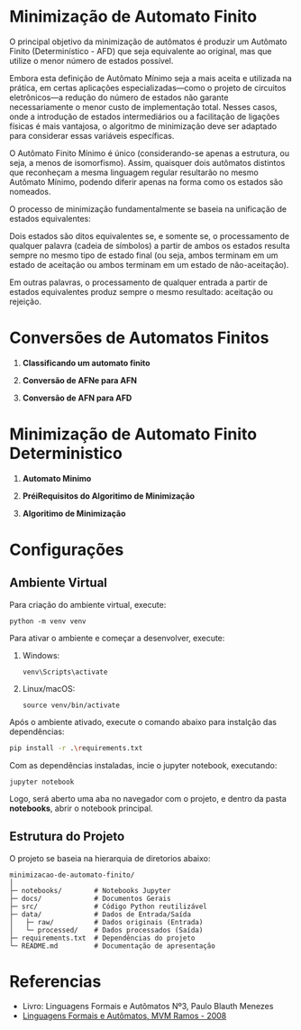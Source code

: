 # Minimização de Automato Finito

O principal objetivo da minimização de autômatos é produzir um Autômato Finito (Determinístico - AFD) que seja equivalente ao original, mas que utilize o menor número de estados possível.

Embora esta definição de Autômato Mínimo seja a mais aceita e utilizada na prática, em certas aplicações especializadas—como o projeto de circuitos eletrônicos—a redução do número de estados não garante necessariamente o menor custo de implementação total. Nesses casos, onde a introdução de estados intermediários ou a facilitação de ligações físicas é mais vantajosa, o algoritmo de minimização deve ser adaptado para considerar essas variáveis específicas.

O Autômato Finito Mínimo é único (considerando-se apenas a estrutura, ou seja, a menos de isomorfismo). Assim, quaisquer dois autômatos distintos que reconheçam a mesma linguagem regular resultarão no mesmo Autômato Mínimo, podendo diferir apenas na forma como os estados são nomeados.

O processo de minimização fundamentalmente se baseia na unificação de estados equivalentes:

Dois estados são ditos equivalentes se, e somente se, o processamento de qualquer palavra (cadeia de símbolos) a partir de ambos os estados resulta sempre no mesmo tipo de estado final (ou seja, ambos terminam em um estado de aceitação ou ambos terminam em um estado de não-aceitação).

Em outras palavras, o processamento de qualquer entrada a partir de estados equivalentes produz sempre o mesmo resultado: aceitação ou rejeição.

# Conversões de Automatos Finitos
 
1. **Classificando um automato finito**

1. **Conversão de AFNe para AFN** 

1. **Conversão de AFN para AFD** 

# Minimização de Automato Finito Deterministico

1. **Automato Minimo**

1. **PréiRequisitos do Algoritimo de Minimização**

1. **Algoritimo de Minimização**

# Configurações



## Ambiente Virtual
Para criação do ambiente virtual, execute:
```
python -m venv venv
```
Para ativar o ambiente e começar a desenvolver, execute:
1. Windows: 
    ```
    venv\Scripts\activate
    ```
1. Linux/macOS:
    ```
    source venv/bin/activate
    ```
Após o ambiente ativado, execute o comando abaixo para instalção das dependências:
```bash
pip install -r .\requirements.txt
```
Com as dependências instaladas, incie o jupyter notebook, executando:
```
jupyter notebook
```
Logo, será aberto uma aba no navegador com o projeto, e dentro da pasta **notebooks**, abrir o notebook principal.

## Estrutura do Projeto
O projeto se baseia na hierarquia de diretorios abaixo:
```
minimizacao-de-automato-finito/
│
├─ notebooks/        # Notebooks Jupyter
├─ docs/             # Documentos Gerais
├─ src/              # Código Python reutilizável
├─ data/             # Dados de Entrada/Saída
│   ├─ raw/          # Dados originais (Entrada)
│   └─ processed/    # Dados processados (Saída)
├─ requirements.txt  # Dependências do projeto
└─ README.md         # Documentação de apresentação
```




# Referencias
- Livro: Linguagens Formais e Autômatos Nº3, Paulo Blauth Menezes
- [Linguagens Formais e Autômatos, MVM Ramos - 2008](https://www.marcusramos.com.br/univasf/lfa-2008-1/Apostila.pdf)